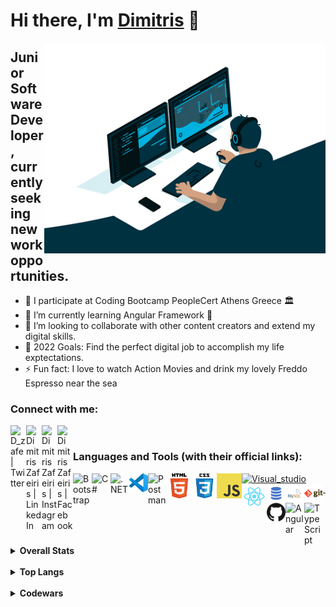 <h1 id="hi-there-i-m-dimitris-website-">Hi there, I&#39;m <a href="https://github.com/zafeirisdimi">Dimitris</a> 👋</h1>
<p><img align="right" alt="gif" width="450px" height="auto" src="https://github.com/dimizafe/dimizafe/blob/main/giphy%20(2).gif" /></p>
<h2 id="junior-software-developer-currently-seeking-new-work-opportunities-">Junior Software Developer, currently seeking new work opportunities.</h2>
<ul align="left">
<li>🔭 I participate at Coding Bootcamp PeopleCert Athens Greece 🏛️</li>
<li>🌱 I’m currently learning Angular Framework 🤣</li>
<li>👯 I’m looking to collaborate with other content creators and extend my digital skills.</li>
<li>🥅 2022 Goals: Find the perfect digital job to accomplish my life exptectations.</li>
<li>⚡ Fun fact: I love to watch Action Movies and drink my lovely Freddo Espresso near the sea</li>
</ul>
<h3 id="connect-with-me-">Connect with me:</h3>
<p>
<a href="https://twitter.com/D_zafe"><img align="left" alt="D_zafe | Twitter" width="25px" src="https://cdn.jsdelivr.net/npm/simple-icons@v3/icons/twitter.svg" /></a>
<a href="https://www.linkedin.com/in/dzafe"><img align="left" alt="Dimitris Zafeiris | LinkedIn" width="25px" src="https://cdn.jsdelivr.net/npm/simple-icons@v3/icons/linkedin.svg" /></a>
<a href="https://www.instagram.com/d_zafe"><img align="left" alt="Dimitris Zafeiris | Instagram" width="25px" src="https://cdn.jsdelivr.net/npm/simple-icons@v3/icons/instagram.svg" /></a>
<a href="https://www.facebook.com/dimizafe"><img align="left" alt="Dimitris Zafeiris | Facebook" width="25px" src="https://cdn.jsdelivr.net/npm/simple-icons@v3/icons/facebook.svg" /></a>
</p>
<br/>
<h3 id="languages-and-tools-with-their-official-links-">Languages and Tools (with their official links):</h3>
<p>
<a href="https://getbootstrap.com/"><img align="left" alt="Bootstrap" width="30px" src="https://user-images.githubusercontent.com/25181517/121402101-c89df700-c959-11eb-8b4a-bbadf9e84b30.png" /></a>
<a href="https://docs.microsoft.com/en-us/dotnet/csharp/"><img align="left" alt="C#" width="30px" src="https://user-images.githubusercontent.com/25181517/121405384-444d7300-c95d-11eb-959f-913020d3bf90.png" /></a>
<a href="https://dotnet.microsoft.com/"><img align="left" alt=".NET" width="30px" src="https://cdn.jsdelivr.net/npm/simple-icons@3.0.1/icons/dot-net.svg" /></a>
<a href="https://visualstudio.microsoft.com/"><img alt="Visual_studio" width="30px" src="https://cdn.jsdelivr.net/npm/simple-icons@3.0.1/icons/visualstudio.svg"/></a>
<a href="https://code.visualstudio.com"><img align="left" alt="Visual Studio Code" width="30px" src="https://raw.githubusercontent.com/github/explore/80688e429a7d4ef2fca1e82350fe8e3517d3494d/topics/visual-studio-code/visual-studio-code.png" /></a>
<a href="https://www.postman.com/"><img align="left" alt="Postman" width="30px" src="https://cdn.jsdelivr.net/npm/simple-icons@3.0.1/icons/postman.svg" /></a>
<a href="https://html5.org"><img align="left" alt="HTML5" width="40px" src="https://raw.githubusercontent.com/github/explore/80688e429a7d4ef2fca1e82350fe8e3517d3494d/topics/html/html.png" /></a>
<a href="https://www.w3schools.com/css"><img align="left" alt="CSS3" width="40px" src="https://raw.githubusercontent.com/github/explore/80688e429a7d4ef2fca1e82350fe8e3517d3494d/topics/css/css.png" /></a>
<a href="https://developer.mozilla.org/en-US/docs/Web/JavaScript"><img align="left" alt="JavaScript" width="40px" src="https://raw.githubusercontent.com/github/explore/80688e429a7d4ef2fca1e82350fe8e3517d3494d/topics/javascript/javascript.png" /></a>
<a href="https://reactjs.org"><img align="left" alt="React" width="40px" src="https://raw.githubusercontent.com/github/explore/80688e429a7d4ef2fca1e82350fe8e3517d3494d/topics/react/react.png" /></a>
<a href="https://www.w3schools.com/sql/sql_intro.asp"><img align="left" alt="SQL" width="30px" src="https://raw.githubusercontent.com/github/explore/80688e429a7d4ef2fca1e82350fe8e3517d3494d/topics/sql/sql.png" /></a>
<a href="https://www.mysql.com/"><img align="left" alt="MySQL" width="30px" src="https://raw.githubusercontent.com/github/explore/80688e429a7d4ef2fca1e82350fe8e3517d3494d/topics/mysql/mysql.png" /></a>
<a href="https://git-scm.com/"><img align="left" alt="Git" width="30px" src="https://raw.githubusercontent.com/github/explore/80688e429a7d4ef2fca1e82350fe8e3517d3494d/topics/git/git.png" /></a>
<a href="https://github.com/"><img align="left" alt="GitHub" width="30px" src="https://raw.githubusercontent.com/github/explore/78df643247d429f6cc873026c0622819ad797942/topics/github/github.png" /></a>
<a href="https://angular.io/"><img align="left" alt="Angular" width="30px" src="https://user-images.githubusercontent.com/25181517/117447798-3c557a00-af3e-11eb-9097-15de64b078de.png" /></a>
<a href="https://www.typescriptlang.org/"><img align="left" alt="TypeScript" width="30px" src="https://user-images.githubusercontent.com/25181517/117448384-f9e06d00-af3e-11eb-9e02-a05bead103cf.png" /></a>
<br />
</p>
<hr/>
<br/>
<details>
    <summary><strong>Overall Stats</strong></summary>
    <div>
    <br/>
        <p><img src="https://github-readme-stats.vercel.app/api?username=zafeirisdimi&amp;count_private=true&amp;show_icons=true&amp;hide=contribs" alt="Overall Stats"><a href="https://git.io/streak-stats"><img align="left" src="https://github-readme-streak-stats.herokuapp.com?user=zafeirisdimi&amp;date_format=M%20j%5B%2C%20Y%5D" alt="GitHub Streak"></a></p>
    </div>
</details>
<br/>
<details>
    <summary><strong>Top Langs</strong></summary>
    <div>
    <br/>
       <p><img src="https://github-readme-stats.vercel.app/api/top-langs/?username=zafeirisdimi&amp;layout=compact" alt="Top Langs"></p>
    </div>
</details>
<br/>
<details>
    <summary><strong>Codewars</strong></summary>
    <br/>
        <img src="https://github.r2v.ch/codewars?user=d_zafe&name=true&top_languages=true&stroke=%23BB432C)">
    
</details>


